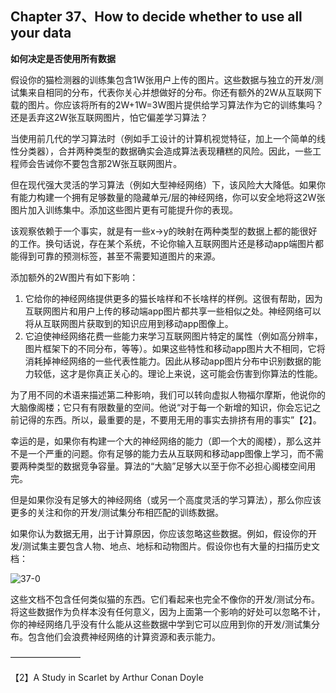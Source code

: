 ## Chapter 37、How to decide whether to use all your data

**如何决定是否使用所有数据**

假设你的猫检测器的训练集包含1W张用户上传的图片。这些数据与独立的开发/测试集来自相同的分布，代表你关心并想做好的分布。你还有额外的2W从互联网下载的图片。你应该将所有的2W+1W=3W图片提供给学习算法作为它的训练集吗？还是丢弃这2W张互联网图片，怕它偏差学习算法？

当使用前几代的学习算法时（例如手工设计的计算机视觉特征，加上一个简单的线性分类器），合并两种类型的数据确实会造成算法表现糟糕的风险。因此，一些工程师会告诫你不要包含那2W张互联网图片。

但在现代强大灵活的学习算法（例如大型神经网络）下，该风险大大降低。如果你有能力构建一个拥有足够数量的隐藏单元/层的神经网络，你可以安全地将这2W张图片加入训练集中。添加这些图片更有可能提升你的表现。

该观察依赖于一个事实，就是有一些x->y的映射在两种类型的数据上都的能很好的工作。换句话说，存在某个系统，不论你输入互联网图片还是移动app端图片都能得到可靠的预测标签，甚至不需要知道图片的来源。

添加额外的2W图片有如下影响：

1. 它给你的神经网络提供更多的猫长啥样和不长啥样的样例。这很有帮助，因为互联网图片和用户上传的移动端app图片都共享一些相似之处。神经网络可以将从互联网图片获取到的知识应用到移动app图像上。
2. 它迫使神经网络花费一些能力来学习互联网图片特定的属性（例如高分辨率，图片框架下的不同分布，等等）。如果这些特性和移动app图片大不相同，它将消耗掉神经网络的一些代表性能力。因此从移动app图片分布中识别数据的能力较低，这才是你真正关心的。理论上来说，这可能会伤害到你算法的性能。

为了用不同的术语来描述第二种影响，我们可以转向虚拟人物福尔摩斯，他说你的大脑像阁楼；它只有有限数量的空间。他说“对于每一个新增的知识，你会忘记之前记得的东西。所以，最重要的是，不要用无用的事实去排挤有用的事实”【2】。

幸运的是，如果你有构建一个大的神经网络的能力（即一个大的阁楼），那么这并不是一个严重的问题。你有足够的能力去从互联网和移动app图像上学习，而不需要两种类型的数据竞争容量。算法的“大脑”足够大以至于你不必担心阁楼空间用完。

但是如果你没有足够大的神经网络（或另一个高度灵活的学习算法），那么你应该更多的关注和你的开发/测试集分布相匹配的训练数据。

如果你认为数据无用，出于计算原因，你应该忽略这些数据。例如，假设你的开发/测试集主要包含人物、地点、地标和动物图片。假设你也有大量的扫描历史文档：

![37-0](http://oow6unnib.bkt.clouddn.com/myl-c37-0.jpg)

这些文档不包含任何类似猫的东西。它们看起来也完全不像你的开发/测试分布。将这些数据作为负样本没有任何意义，因为上面第一个影响的好处可以忽略不计，你的神经网络几乎没有什么能从这些数据中学到它可以应用到你的开发/测试集分布。包含他们会浪费神经网络的计算资源和表示能力。

————————

【2】A Study in Scarlet   by Arthur Conan Doyle  